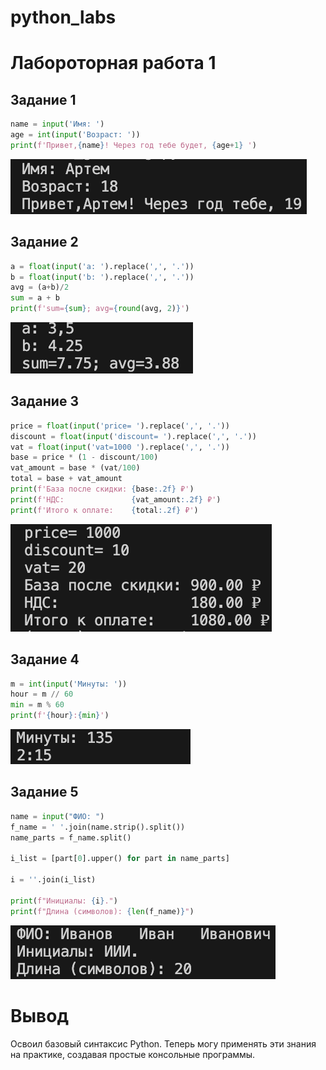# python_labs

# Лабороторная работа 1

## Задание 1

```python
name = input('Имя: ')
age = int(input('Возраст: '))
print(f'Привет,{name}! Через год тебе будет, {age+1} ')
```
![Картинка 1](/images/1.1.png)

## Задание 2

```python
a = float(input('a: ').replace(',', '.'))
b = float(input('b: ').replace(',', '.'))
avg = (a+b)/2
sum = a + b
print(f'sum={sum}; avg={round(avg, 2)}')
```
![Картинка 2](/images/1.2.png)

## Задание 3

```python
price = float(input('price= ').replace(',', '.'))
discount = float(input('discount= ').replace(',', '.'))
vat = float(input('vat=1000 ').replace(',', '.'))
base = price * (1 - discount/100)
vat_amount = base * (vat/100)
total = base + vat_amount
print(f'База после скидки: {base:.2f} ₽')
print(f'НДС:               {vat_amount:.2f} ₽')
print(f'Итого к оплате:    {total:.2f} ₽')
```
![Картинка 3](/images/1.3.png)

## Задание 4

```python
m = int(input('Минуты: '))
hour = m // 60
min = m % 60
print(f'{hour}:{min}')
```
![Картинка 4](/images/1.4.png)

## Задание 5

```python
name = input("ФИО: ")
f_name = ' '.join(name.strip().split())
name_parts = f_name.split()

i_list = [part[0].upper() for part in name_parts]

i = ''.join(i_list)

print(f"Инициалы: {i}.")
print(f"Длина (символов): {len(f_name)}")
```
![Картинка 5](/images/1.5.png)

# Вывод

Освоил базовый синтаксис Python. Теперь могу применять эти знания на практике, создавая простые консольные программы.
